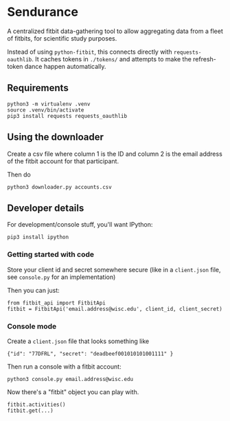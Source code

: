 # Sendurance

A centralized fitbit data-gathering tool to allow aggregating data from a 
fleet of fitbits, for scientific study purposes.

Instead of using `python-fitbit`, this connects directly with 
`requests-oauthlib`. It caches tokens in `./tokens/` and attempts to make the 
refresh-token dance happen automatically.

## Requirements

    python3 -m virtualenv .venv
    source .venv/bin/activate
    pip3 install requests requests_oauthlib

## Using the downloader

Create a csv file where column 1 is the ID and column 2 is the
email address of the fitbit account for that participant.

Then do

    python3 downloader.py accounts.csv

## Developer details

For development/console stuff, you'll want IPython:

    pip3 install ipython

### Getting started with code

Store your client id and secret somewhere secure (like in a `client.json` file, 
see `console.py` for an implementation)

Then you can just:

    from fitbit_api import FitbitApi
    fitbit = FitbitApi('email.address@wisc.edu', client_id, client_secret)

### Console mode

Create a `client.json` file that looks something like

    {"id": "77DFRL", "secret": "deadbeef001010101001111" }

Then run a console with a fitbit account:

    python3 console.py email.address@wisc.edu

Now there's a "fitbit" object you can play with.

    fitbit.activities()
    fitbit.get(...)

